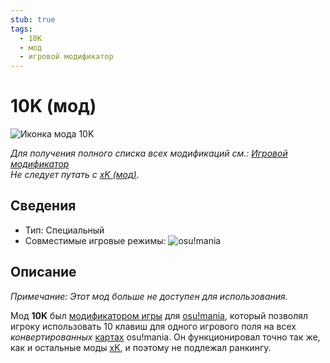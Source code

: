 ```yaml
---
stub: true
tags:
  - 10K
  - мод
  - игровой модификатор
---
```


<!-- TODO:
- add score multiplier, shortcut key, and caption values
- Add information on when and why the 10k mod was removed -->

# 10K (мод)

![Иконка мода 10K](/wiki/shared/mods/10K.png "10K mod icon")

*Для получения полного списка всех модификаций см.: [Игровой модификатор](/wiki/Game_modifier)*\
*Не следует путать с [xK (мод)](/wiki/Game_modifier/xK).*

## Сведения

- Тип: Специальный
- Совместимые игровые режимы: ![][osu!mania]

## Описание

*Примечание: Этот мод больше не доступен для использования.*

Мод **10K** был [модификатором игры](/wiki/Game_modifier) для [osu!mania](/wiki/Game_mode/osu!mania), который позволял игроку использовать 10 клавиш для одного игрового поля на всех *конвертированных* [картах](/wiki/Beatmap) osu!mania. Он функционировал точно так же, как и остальные моды [xK](/wiki/Game_modifier/xK), и поэтому не подлежал ранкингу.

[osu!mania]: /wiki/shared/mode/mania.png "osu!mania"
